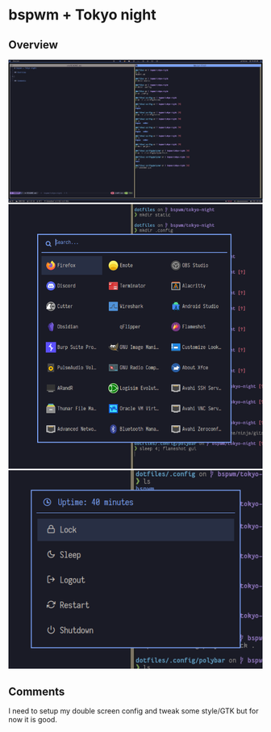 # bspwm + Tokyo night

## Overview

![Desktop](static/desk.png)
![Rofi menu](static/rofi.png)
![Power menu](static/power.png)

## Comments

I need to setup my double screen config and tweak some style/GTK but for now it is good.
